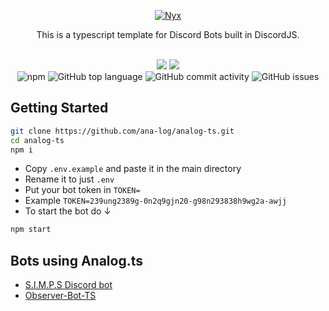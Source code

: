 <p align="center">
  <a href="#">
    <img alt="Nyx" src="https://cdn.discordapp.com/attachments/762378948566319136/1004125412261101650/analog_ts_logo.svg"/>
  </a>
</p>

<div align="center">
  
  This is a typescript template for Discord Bots built in DiscordJS.
  
  <br />
</div>
<div align="center">
  <img src="https://img.shields.io/badge/TypeScript-007ACC?style=for-the-badge&logo=typescript&logoColor=white">
  <img src="https://img.shields.io/badge/Prisma-3982CE?style=for-the-badge&logo=Prisma&logoColor=white">
  
</div>
<div align="center">
  <img alt="npm" src="https://img.shields.io/npm/v/discord.js?label=D.JS&style=flat-square">
  <img alt="GitHub top language" src="https://img.shields.io/github/languages/top/ana-log/analog-ts?style=flat-square">
  <img alt="GitHub commit activity" src="https://img.shields.io/github/commit-activity/w/ana-log/analog-ts?style=flat-square">
  <img alt="GitHub issues" src="https://img.shields.io/github/issues/ana-log/analog-ts?style=flat-square">
</div>

## Getting Started 

```sh
git clone https://github.com/ana-log/analog-ts.git
cd analog-ts
npm i
```
- Copy `.env.example` and paste it in the main directory
- Rename it to just `.env`
- Put your bot token in `TOKEN=` 
- Example `TOKEN=239ung2389g-0n2q9gjn20-g98n293838h9wg2a-awjj`
- To start the bot do ↓
```sh
npm start
```

## Bots using Analog.ts
- [S.I.M.P.S Discord bot](https://github.com/simpsmc/discordbot)
- [Observer-Bot-TS](https://github.com/ComparatorCraftSMP/observer-bot-ts)